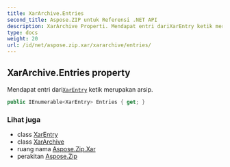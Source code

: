 ```yaml
---
title: XarArchive.Entries
second_title: Aspose.ZIP untuk Referensi .NET API
description: XarArchive Properti. Mendapat entri dariXarEntry ketik merupakan arsip.
type: docs
weight: 20
url: /id/net/aspose.zip.xar/xararchive/entries/
---
```

## XarArchive.Entries property

Mendapat entri dari[`XarEntry`](../../xarentry/) ketik merupakan arsip.

```csharp
public IEnumerable<XarEntry> Entries { get; }
```

### Lihat juga

* class [XarEntry](../../xarentry/)
* class [XarArchive](../)
* ruang nama [Aspose.Zip.Xar](../../xararchive/)
* perakitan [Aspose.Zip](../../../)


